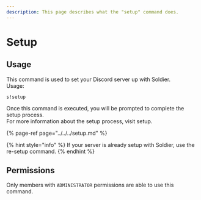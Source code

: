 ```yaml
---
description: This page describes what the "setup" command does.
---
```


# Setup

## Usage

This command is used to set your Discord server up with Soldier.  
Usage:

```text
s!setup
```

Once this command is executed, you will be prompted to complete the setup process.  
For more information about the setup process, visit setup.

{% page-ref page="../../../setup.md" %}

{% hint style="info" %}
If your server is already setup with Soldier, use the re-setup command.
{% endhint %}

## Permissions

Only members with `ADMINISTRATOR` permissions are able to use this command.

